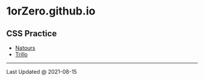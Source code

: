 # 1orZero.github.io

## CSS Practice
- [Natours](https://1orzero.github.io/css_1/)
- [Trillo](https://1orzero.github.io/css_2/)

---

Last Updated @ 2021-08-15
